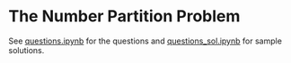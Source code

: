 # The Number Partition Problem

See [questions.ipynb](questions.ipynb) for the questions and
[questions_sol.ipynb](questions_sol.ipynb) for sample solutions.
